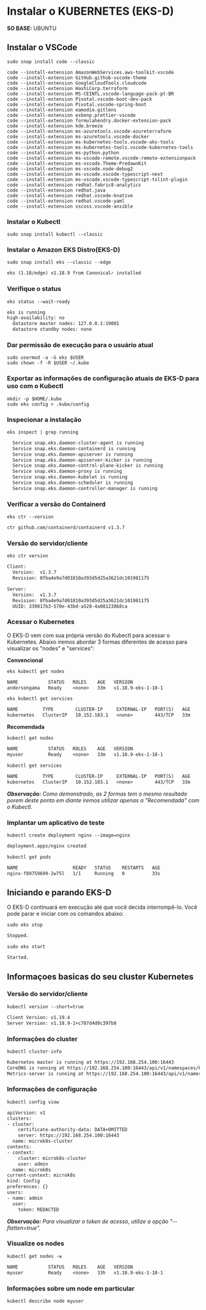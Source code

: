 # Instalar o KUBERNETES (EKS-D)

**SO BASE:** UBUNTU

## Instalar o VSCode

```shell
sudo snap install code --classic
```

```shell
code --install-extension AmazonWebServices.aws-toolkit-vscode
code --install-extension GitHub.github-vscode-theme
code --install-extension GoogleCloudTools.cloudcode
code --install-extension HashiCorp.terraform
code --install-extension MS-CEINTL.vscode-language-pack-pt-BR
code --install-extension Pivotal.vscode-boot-dev-pack
code --install-extension Pivotal.vscode-spring-boot
code --install-extension eamodio.gitlens
code --install-extension esbenp.prettier-vscode
code --install-extension formulahendry.docker-extension-pack
code --install-extension kde.breeze
code --install-extension ms-azuretools.vscode-azureterraform
code --install-extension ms-azuretools.vscode-docker
code --install-extension ms-kubernetes-tools.vscode-aks-tools
code --install-extension ms-kubernetes-tools.vscode-kubernetes-tools
code --install-extension ms-python.python
code --install-extension ms-vscode-remote.vscode-remote-extensionpack
code --install-extension ms-vscode.Theme-PredawnKit
code --install-extension ms-vscode.node-debug2
code --install-extension ms-vscode.vscode-typescript-next
code --install-extension ms-vscode.vscode-typescript-tslint-plugin
code --install-extension redhat.fabric8-analytics
code --install-extension redhat.java
code --install-extension redhat.vscode-knative
code --install-extension redhat.vscode-yaml
code --install-extension vscoss.vscode-ansible
```

### Instalar o Kubectl

```shell
sudo snap install kubectl --classic
```

### Instalar o Amazon EKS Distro(EKS-D)
```shell
sudo snap install eks --classic --edge
```
```txt
eks (1.18/edge) v1.18.9 from Canonical✓ installed
```

### Verifique o status
```shell
eks status --wait-ready
```
```txt
eks is running
high-availability: no
  datastore master nodes: 127.0.0.1:19001
  datastore standby nodes: none
```

### Dar permissão de execução para o usuário atual

```shell
sudo usermod -a -G eks $USER
sudo chown -f -R $USER ~/.kube
```

### Exportar as informações de configuração atuais de EKS-D para uso com o Kubectl

```shell
mkdir -p $HOME/.kube
sudo eks config > .kube/config
```

### Inspecionar a instalação
```shell
eks inspect | grep running
```
```txt
  Service snap.eks.daemon-cluster-agent is running
  Service snap.eks.daemon-containerd is running
  Service snap.eks.daemon-apiserver is running
  Service snap.eks.daemon-apiserver-kicker is running
  Service snap.eks.daemon-control-plane-kicker is running
  Service snap.eks.daemon-proxy is running
  Service snap.eks.daemon-kubelet is running
  Service snap.eks.daemon-scheduler is running
  Service snap.eks.daemon-controller-manager is running
```

### Verificar a versão do Containerd
```shell
eks ctr --version
```
```txt
ctr github.com/containerd/containerd v1.3.7
```

### Versão do servidor/cliente
```shell
eks ctr version
```
```txt
Client:
  Version:  v1.3.7
  Revision: 8fba4e9a7d01810a393d5d25a3621dc101981175

Server:
  Version:  v1.3.7
  Revision: 8fba4e9a7d01810a393d5d25a3621dc101981175
  UUID: 339017b3-570e-43bd-a528-4a08123868ca
```

### Acessar o Kubernetes

O EKS-D vem com sua própria versão do Kubectl para acessar o Kubernetes. Abaixo iremos abordar 3 formas diferentes de acesso para visualizar os "nodes" e "services":

**Convencional**

```shell
eks kubectl get nodes
```
```txt
NAME           STATUS   ROLES    AGE   VERSION
andersongama   Ready    <none>   33m   v1.18.9-eks-1-18-1
```

```shell
eks kubectl get services
```
```txt
NAME         TYPE        CLUSTER-IP     EXTERNAL-IP   PORT(S)   AGE
kubernetes   ClusterIP   10.152.183.1   <none>        443/TCP   33m
```

**Recomendada**

```shell
kubectl get nodes
```
```txt
NAME           STATUS   ROLES    AGE   VERSION
myuser         Ready    <none>   33m   v1.18.9-eks-1-18-1
```

```shell
kubectl get services
```
```txt
NAME         TYPE        CLUSTER-IP     EXTERNAL-IP   PORT(S)   AGE
kubernetes   ClusterIP   10.152.183.1   <none>        443/TCP   33m
```

_**Observação:** Como demonstrado, as 2 formas tem o mesmo resultado porem deste ponto em diante iremos utilizar apenas a "Recomendada" com o Kubectl._

### Implantar um aplicativo de teste

```shell
kubectl create deployment nginx --image=nginx
```
```txt
deployment.apps/nginx created
```

```shell
kubectl get pods
```
```txt
NAME                    READY   STATUS    RESTARTS   AGE
nginx-f89759699-2w75l   1/1     Running   0          33s
```

## Iniciando e parando EKS-D

O EKS-D continuará em execução até que você decida interrompê-lo. Você pode parar e iniciar com os comandos abaixo:

```shell
sudo eks stop
```

```txt
Stopped.
```

```shell
sudo eks start
```

```txt
Started.
```

## Informaçoes basicas do seu cluster Kubernetes

### Versão do servidor/cliente

```shell
kubectl version --short=true
```

```txt
Client Version: v1.19.4
Server Version: v1.18.9-1+c787d4d0c397b8
```

### Informações do cluster

```shell
kubectl cluster-info
```

```txt
Kubernetes master is running at https://192.168.254.100:16443
CoreDNS is running at https://192.168.254.100:16443/api/v1/namespaces/kube-system/services/kube-dns:dns/proxy
Metrics-server is running at https://192.168.254.100:16443/api/v1/namespaces/kube-system/services/https:metrics-server:/proxy

```

### Informações de configuração

```shell
kubectl config view
```

```txt
apiVersion: v1
clusters:
- cluster:
    certificate-authority-data: DATA+OMITTED
    server: https://192.168.254.100:16443
  name: microk8s-cluster
contexts:
- context:
    cluster: microk8s-cluster
    user: admin
  name: microk8s
current-context: microk8s
kind: Config
preferences: {}
users:
- name: admin
  user:
    token: REDACTED
```

_**Observação:** Para visualizar o token de acesso, utilize a opção "--flatten=true"._

### Visualize os nodes

```shell
kubectl get nodes -w
```

```txt
NAME           STATUS   ROLES    AGE   VERSION
myuser         Ready    <none>   33h   v1.18.9-eks-1-18-1
```

### Informaçòes sobre um node em particular

```shell
kubectl describe node myuser
```